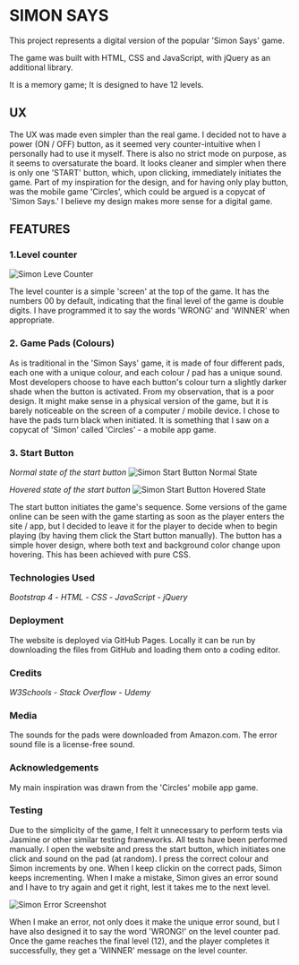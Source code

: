 # **SIMON SAYS**

This project represents a digital version of the popular 'Simon Says' game.

The game was built with HTML, CSS and JavaScript, with jQuery as an additional library.

It is a memory game; It is designed to have 12 levels.

## **UX** 

The UX was made even simpler than the real game. I decided not to have a power (ON / OFF) button, as it seemed very counter-intuitive when I personally had to use it myself.
There is also no strict mode on purpose, as it seems to oversaturate the board.
It looks cleaner and simpler when there is only one 'START' button, which, upon clicking, immediately initiates the game.
Part of my inspiration for the design, and for having only play button, was the mobile game 'Circles', which could be argued is a copycat of 'Simon Says.'
I believe my design makes more sense for a digital game.

## **FEATURES**

### **1.Level counter**

![Simon Leve Counter](https://i.imgur.com/HiYtsyD.jpg "Level Counter")

The level counter is a simple 'screen' at the top of the game. It has the numbers 00 by default, indicating that the final level of the game is double digits.
I have programmed it to say the words 'WRONG' and 'WINNER' when appropriate.

### **2. Game Pads (Colours)**

As is traditional in the 'Simon Says' game, it is made of four different pads, each one with a unique colour, and each colour / pad has a unique sound.
Most developers choose to have each button's colour turn a slightly darker shade when the button is activated. From my observation, that is a poor design. It might make sense in a physical version of the game, but it is barely noticeable on the screen of a computer / mobile device. I chose to have the pads turn black when initiated. It is something that I saw on a copycat of 'Simon' called 'Circles' - a mobile app game.

### **3. Start Button**

*Normal state of the start button*
![Simon Start Button Normal State](https://i.imgur.com/iJ9v03l.jpg "Start Button Normal State")

*Hovered state of the start button*
![Simon Start Button Hovered State](https://i.imgur.com/0rOWPhR.jpg "Start Button Hovered State")

The start button initiates the game's sequence. Some versions of the game online can be seen with the game starting as soon as the player enters the site / app, but I decided to leave it for the player to decide when to begin playing (by having them click the Start button manually).
The button has a simple hover design, where both text and background color change upon hovering. This has been achieved with pure CSS.

### **Technologies Used**

*Bootstrap 4* - *HTML* - *CSS* - *JavaScript* - *jQuery*

### **Deployment**

The website is deployed via GitHub Pages.
Locally it can be run by downloading the files from GitHub and loading them onto a coding editor.

### **Credits**

*W3Schools* - *Stack Overflow* - *Udemy*

### **Media**

The sounds for the pads were downloaded from Amazon.com.
The error sound file is a license-free sound.

### **Acknowledgements**

My main inspiration was drawn from the 'Circles' mobile app game.

### **Testing**

Due to the simplicity of the game, I felt it unnecessary to perform tests via Jasmine or other similar testing frameworks.
All tests have been performed manually.
I open the website and press the start button, which initiates one click and sound on the pad (at random).
I press the correct colour and Simon increments by one. When I keep clickin on the correct pads, Simon keeps incrementing.
When I make a mistake, Simon gives an error sound and I have to try again and get it right, lest it takes me to the next level.

![Simon Error Screenshot](https://i.imgur.com/hlkCz2U.jpg "Simon Error")

When I make an error, not only does it make the unique error sound, but I have also designed it to say the word 'WRONG!' on the level counter pad.
Once the game reaches the final level (12), and the player completes it successfully, they get a 'WINNER' message on the level counter.

